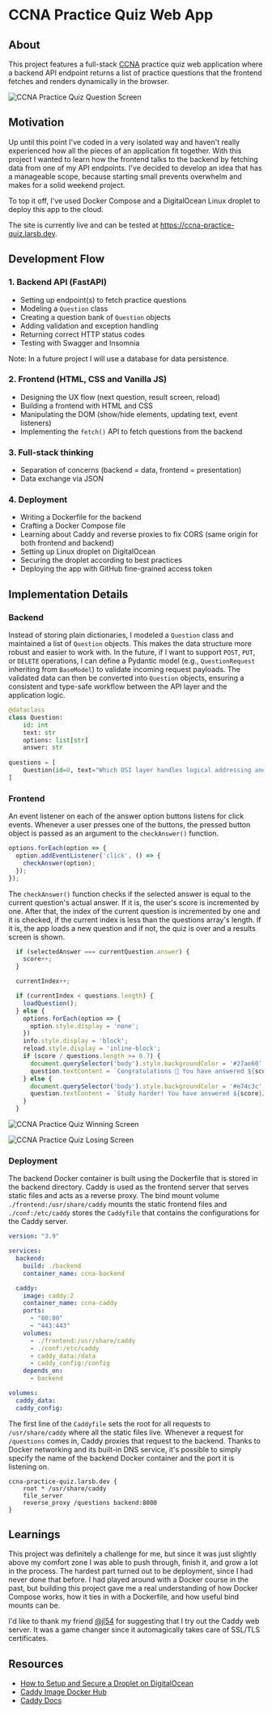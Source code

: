 # CCNA Practice Quiz Web App

## About

This project features a full-stack [CCNA](https://www.cisco.com/site/us/en/learn/training-certifications/certifications/enterprise/ccna/index.html) practice quiz web application where a backend API endpoint returns a list of practice questions that the frontend fetches and renders dynamically in the browser.

![CCNA Practice Quiz Question Screen](docs/ccna-practice-quiz-question-screen.png)

## Motivation

Up until this point I've coded in a very isolated way and haven't really experienced how all the pieces of an application fit together. With this project I wanted to learn how the frontend talks to the backend by fetching data from one of my API endpoints. I've decided to develop an idea that has a manageable scope, because starting small prevents overwhelm and makes for a solid weekend project.

To top it off, I've used Docker Compose and a DigitalOcean Linux droplet to deploy this app to the cloud. 

The site is currently live and can be tested at https://ccna-practice-quiz.larsb.dev.

## Development Flow

### 1. Backend API (FastAPI)

- Setting up endpoint(s) to fetch practice questions
- Modeling a `Question` class
- Creating a question bank of `Question` objects
- Adding validation and exception handling
- Returning correct HTTP status codes
- Testing with Swagger and Insomnia

Note: In a future project I will use a database for data persistence.

### 2. Frontend (HTML, CSS and Vanilla JS)

- Designing the UX flow (next question, result screen, reload)
- Building a frontend with HTML and CSS
- Manipulating the DOM (show/hide elements, updating text, event listeners)
- Implementing the `fetch()` API to fetch questions from the backend

### 3. Full-stack thinking

- Separation of concerns (backend = data, frontend = presentation)
- Data exchange via JSON

### 4. Deployment

- Writing a Dockerfile for the backend
- Crafting a Docker Compose file
- Learning about Caddy and reverse proxies to fix CORS (same origin for both frontend and backend)
- Setting up Linux droplet on DigitalOcean
- Securing the droplet according to best practices
- Deploying the app with GitHub fine-grained access token

## Implementation Details

### Backend

Instead of storing plain dictionaries, I modeled a `Question` class and maintained a list of `Question` objects. This makes the data structure more robust and easier to work with. In the future, if I want to support `POST`, `PUT`, or `DELETE` operations, I can define a Pydantic model (e.g., `QuestionRequest` inheriting from `BaseModel`) to validate incoming request payloads. The validated data can then be converted into `Question` objects, ensuring a consistent and type-safe workflow between the API layer and the application logic.

```python
@dataclass
class Question:
    id: int
    text: str
    options: list[str]
    answer: str
    
questions = [
    Question(id=0, text="Which OSI layer handles logical addressing and routing?", options=["Data Link", "Network", "Transport", "Session"], answer="Network"),
]
```

### Frontend

An event listener on each of the answer option buttons listens for click events. Whenever a user presses one of the buttons, the pressed button object is passed as an argument to the `checkAnswer()` function. 

```javascript
options.forEach(option => {
  option.addEventListener('click', () => {
    checkAnswer(option);
  });
});
```

The `checkAnswer()` function checks if the selected answer is equal to the current question's actual answer. If it is, the user's score is incremented by one. After that, the index of the current question is incremented by one and it is checked, if the current index is less than the questions array's length. If it is, the app loads a new question and if not, the quiz is over and a results screen is shown.

```javascript
  if (selectedAnswer === currentQuestion.answer) {
    score++;
  }

  currentIndex++;

  if (currentIndex < questions.length) {
    loadQuestion();
  } else {
    options.forEach(option => {
      option.style.display = 'none';
    })
    info.style.display = 'block';
    reload.style.display = 'inline-block';
    if (score / questions.length >= 0.7) {
      document.querySelector('body').style.backgroundColor = '#27ae60';
      question.textContent = `Congratulations 🎉 You have answered ${score}/${questions.length} questions correctly.`;
    } else {
      document.querySelector('body').style.backgroundColor = '#e74c3c';
      question.textContent = `Study harder! You have answered ${score}/${questions.length} questions correctly.`;
    }
  }
```

![CCNA Practice Quiz Winning Screen](docs/ccna-practice-quiz-winning-screen.png)

![CCNA Practice Quiz Losing Screen](docs/ccna-practice-quiz-losing-screen.png)

### Deployment

The backend Docker container is built using the Dockerfile that is stored in the backend directory. Caddy is used as the frontend server that serves static files and acts as a reverse proxy. The bind mount volume `./frontend:/usr/share/caddy` mounts the static frontend files and `./conf:/etc/caddy` stores the `Caddyfile` that contains the configurations for the Caddy server. 

```yml
version: "3.9"

services:
  backend:
    build: ./backend
    container_name: ccna-backend

  caddy:
    image: caddy:2
    container_name: ccna-caddy
    ports:
      - "80:80"
      - "443:443"
    volumes:
      - ./frontend:/usr/share/caddy
      - ./conf:/etc/caddy
      - caddy_data:/data
      - caddy_config:/config
    depends_on:
      - backend

volumes:
  caddy_data:
  caddy_config:
```

The first line of the `Caddyfile` sets the root for all requests to `/usr/share/caddy` where all the static files live. Whenever a request for `/questions` comes in, Caddy proxies that request to the backend. Thanks to Docker networking and its built-in DNS service, it's possible to simply specify the name of the backend Docker container and the port it is listening on. 

```
ccna-practice-quiz.larsb.dev {
    root * /usr/share/caddy
    file_server
    reverse_proxy /questions backend:8000
}
```

## Learnings

This project was definitely a challenge for me, but since it was just slightly above my comfort zone I was able to push through, finish it, and grow a lot in the process. The hardest part turned out to be deployment, since I had never done that before. I had played around with a Docker course in the past, but building this project gave me a real understanding of how Docker Compose works, how it ties in with a Dockerfile, and how useful bind mounts can be.

I'd like to thank my friend [@jl54](https://github.com/jl54) for suggesting that I try out the Caddy web server. It was a game changer since it automagically takes care of SSL/TLS certificates.

## Resources

- [How to Setup and Secure a Droplet on DigitalOcean](https://solomou.dev/blog/2023-11-05-how-to-setup-and-secure-a-droplet-on-digitalocean)
- [Caddy Image Docker Hub](https://hub.docker.com/_/caddy)
- [Caddy Docs](https://caddyserver.com/docs/)